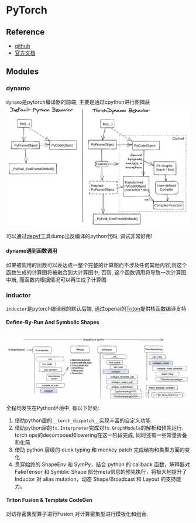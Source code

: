 # PyTorch
## Reference
- [github](https://github.com/pytorch/pytorch)
- [官方文档](https://pytorch.org/docs/stable/index.html)
## Modules
### dynamo
`dynamo`是pytorch编译器的前端, 主要是通过cpython进行图捕获
![Alt text](dynamo.png)

可以通过[depyf](https://github.com/thuml/depyf)工具dump出反编译的python代码, 调试非常好用!

#### dynamo遇到函数调用
如果被调用的函数可以表达成一整个完整的计算图而不涉及任何其他内容,则这个函数生成的计算图将被融合到大计算图中; 否则, 这个函数调用将导致一次计算图中断, 而函数内根据情况可以再生成子计算图
### inductor
`inductor`是pytorch编译器的默认后端, 通过openai的[Triton](../ai_compiler/Triton)提供核函数编译支持
#### Define-By-Run And Symbolic Shapes
![Alt text](inductor_pipeline.png)
全程均发生在Python环境中, 有以下好处:
1. 借助python层的`__torch_dispatch__`实现丰富的自定义功能
2. 借助python层的`fx.Interpreter`完成对`fx.GraphModule`的解析和预先运行. torch ops的decompose和lowering在这一阶段完成, 同时还有一些常量折叠和化简
3. 借助 python 层级的 duck typing 和 monkey patch 完成结构和类型方面的变化
4. 贯穿始终的 ShapeEnv 和 SymPy，结合 python 的 callback 函数，解释器对 FakeTensor 和 Symblic Shape 部分meta信息的预先执行，将极大地提升了 Inductor 对 alias mutation，动态 Shape/Broadcast 和 Layout 的支持能力。
#### Triton Fusion & Template CodeGen
对访存密集型算子进行Fusion,对计算密集型进行模板化和组合.

